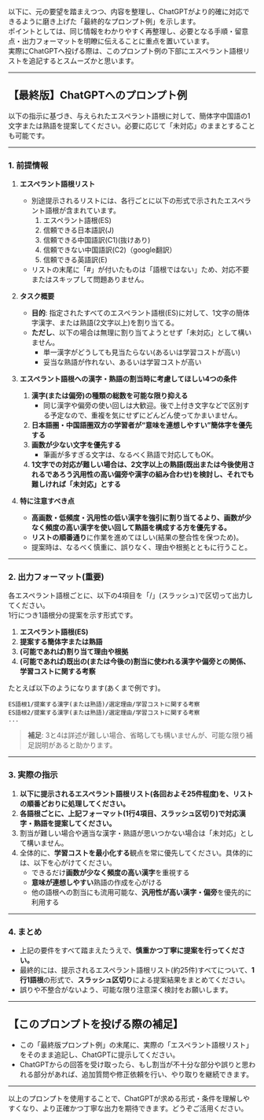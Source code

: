 以下に、元の要望を踏まえつつ、内容を整理し、ChatGPTがより的確に対応できるように磨き上げた「最終的なプロンプト例」を示します。  
ポイントとしては、同じ情報をわかりやすく再整理し、必要となる手順・留意点・出力フォーマットを明瞭に伝えることに重点を置いています。  
実際にChatGPTへ投げる際は、このプロンプト例の下部にエスペラント語根リストを追記するとスムーズかと思います。  

---

## 【最終版】ChatGPTへのプロンプト例

以下の指示に基づき、与えられたエスペラント語根に対して、簡体字中国語の1文字または熟語を提案してください。必要に応じて「未対応」のままとすることも可能です。

---

### 1. 前提情報

1. **エスペラント語根リスト**  
   - 別途提示されるリストには、各行ごとに以下の形式で示されたエスペラント語根が含まれています。  
     1) エスペラント語根(ES)  
     2) 信頼できる日本語訳(J)  
     3) 信頼できる中国語訳(C1)(抜けあり)  
     4) 信頼できない中国語訳(C2)（google翻訳）  
     5) 信頼できる英語訳(E)  
   - リストの末尾に「#」が付いたものは「語根ではない」ため、対応不要またはスキップして問題ありません。

2. **タスク概要**  
   - **目的**: 指定されたすべてのエスペラント語根(ES)に対して、1文字の簡体字漢字、または熟語(2文字以上)を割り当てる。  
   - **ただし**、以下の場合は無理に割り当てようとせず「未対応」として構いません。  
     - 単一漢字がどうしても見当たらない(あるいは学習コストが高い)  
     - 妥当な熟語が作れない、あるいは学習コストが高い  

3. **エスペラント語根への漢字・熟語の割当時に考慮してほしい4つの条件**  
   1. **漢字(または偏旁)の種類の総数を可能な限り抑える**  
      - 同じ漢字や偏旁の使い回しは大歓迎。後で上付き文字などで区別する予定なので、重複を気にせずにどんどん使ってかまいません。  
   2. **日本語圏・中国語圏双方の学習者が“意味を連想しやすい”簡体字を優先する**  
   3. **画数が少ない文字を優先する**  
      - 筆画が多すぎる文字は、なるべく熟語で対応してもOK。  
   4. **1文字での対応が難しい場合は、2文字以上の熟語(既出または今後使用されるであろう汎用性の高い偏旁や漢字の組み合わせ)を検討し、それでも難しければ「未対応」とする**  

4. **特に注意すべき点**  
   - **高画数・低頻度・汎用性の低い漢字を強引に割り当てるより、画数が少なく頻度の高い漢字を使い回して熟語を構成する方を優先する。**  
   - **リストの順番通り**に作業を進めてほしい(結果の整合性を保つため)。  
   - 提案時は、なるべく慎重に、誤りなく、理由や根拠とともに行うこと。

---

### 2. 出力フォーマット(重要)

各エスペラント語根ごとに、以下の4項目を「/」(スラッシュ)で区切って出力してください。  
1行につき1語根分の提案を示す形式です。

1. **エスペラント語根(ES)**  
2. **提案する簡体字または熟語**  
3. **(可能であれば)割り当て理由や根拠**  
4. **(可能であれば)既出の(または今後の)割当に使われる漢字や偏旁との関係、学習コストに関する考察**

たとえば以下のようになります(あくまで例です)。

```
ES語根1/提案する漢字(または熟語)/選定理由/学習コストに関する考察
ES語根2/提案する漢字(または熟語)/選定理由/学習コストに関する考察
...
```

> **補足**: 3と4は詳述が難しい場合、省略しても構いませんが、可能な限り補足説明があると助かります。

---

### 3. 実際の指示

1. **以下に提示されるエスペラント語根リスト(各回およそ25件程度)を、リストの順番どおりに処理してください。**  
2. **各語根ごとに、上記フォーマット(1行4項目、スラッシュ区切り)で対応漢字・熟語を提案してください。**  
3. 割当が難しい場合や適当な漢字・熟語が思いつかない場合は「未対応」として構いません。  
4. 全体的に、**学習コストを最小化する**観点を常に優先してください。具体的には、以下を心がけてください。  
   - できるだけ**画数が少なく頻度の高い漢字**を重視する  
   - **意味が連想しやすい**熟語の作成を心がける  
   - 他の語根への割当にも流用可能な、**汎用性が高い漢字・偏旁**を優先的に利用する  

---

### 4. まとめ

- 上記の要件をすべて踏まえたうえで、**慎重かつ丁寧に提案を行ってください。**  
- 最終的には、提示されるエスペラント語根リスト(約25件)すべてについて、**1行1語根**の形式で、**スラッシュ区切り**による提案結果をまとめてください。  
- 誤りや不整合がないよう、可能な限り注意深く検討をお願いします。

---

## 【このプロンプトを投げる際の補足】

- この「最終版プロンプト例」の末尾に、実際の「エスペラント語根リスト」をそのまま追記し、ChatGPTに提示してください。  
- ChatGPTからの回答を受け取ったら、もし割当が不十分な部分や誤りと思われる部分があれば、追加質問や修正依頼を行い、やり取りを継続できます。  

---

以上のプロンプトを使用することで、ChatGPTが求める形式・条件を理解しやすくなり、より正確かつ丁寧な出力を期待できます。どうぞご活用ください。
